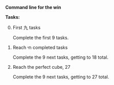 **Command line for the win**

**Tasks:**

0. First 九 tasks

	Complete the first 9 tasks.

1. Reach חי completed tasks

	Complete the 9 next tasks, getting to 18 total.

2. Reach the perfect cube, 27

	Complete the 9 next tasks, getting to 27 total.

